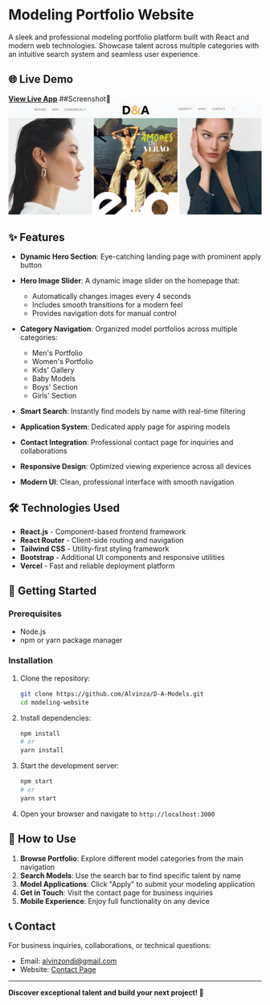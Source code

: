 # Modeling Portfolio Website

A sleek and professional modeling portfolio platform built with React and modern web technologies. Showcase talent across multiple categories with an intuitive search system and seamless user experience.

## 🌐 Live Demo

**[View Live App](https://d-a-models.vercel.app/)**
##Screenshot📸
![Project Screenshot](src/assets/screenshot.png)

## ✨ Features

- **Dynamic Hero Section**: Eye-catching landing page with prominent apply button
- **Hero Image Slider**: A dynamic image slider on the homepage that:
  - Automatically changes images every 4 seconds
  - Includes smooth transitions for a modern feel
  - Provides navigation dots for manual control

- **Category Navigation**: Organized model portfolios across multiple categories:
  - Men's Portfolio
  - Women's Portfolio  
  - Kids' Gallery
  - Baby Models
  - Boys' Section
  - Girls' Section
- **Smart Search**: Instantly find models by name with real-time filtering
- **Application System**: Dedicated apply page for aspiring models
- **Contact Integration**: Professional contact page for inquiries and collaborations
- **Responsive Design**: Optimized viewing experience across all devices
- **Modern UI**: Clean, professional interface with smooth navigation

## 🛠️ Technologies Used

- **React.js** - Component-based frontend framework
- **React Router** - Client-side routing and navigation
- **Tailwind CSS** - Utility-first styling framework
- **Bootstrap** - Additional UI components and responsive utilities
- **Vercel** - Fast and reliable deployment platform

## 🚀 Getting Started

### Prerequisites

- Node.js 
- npm or yarn package manager

### Installation

1. Clone the repository:
   ```bash
   git clone https://github.com/Alvinza/D-A-Models.git
   cd modeling-website
   ```

2. Install dependencies:
   ```bash
   npm install
   # or
   yarn install
   ```

3. Start the development server:
   ```bash
   npm start
   # or
   yarn start
   ```

4. Open your browser and navigate to `http://localhost:3000`

## 📖 How to Use

1. **Browse Portfolio**: Explore different model categories from the main navigation
2. **Search Models**: Use the search bar to find specific talent by name
3. **Model Applications**: Click "Apply" to submit your modeling application
4. **Get in Touch**: Visit the contact page for business inquiries
5. **Mobile Experience**: Enjoy full functionality on any device


## 📞 Contact

For business inquiries, collaborations, or technical questions:
- Email: alvinzondi@gmail.com
- Website: [Contact Page](https://d-a-models.vercel.app/contact)

---

**Discover exceptional talent and build your next project! 📸**
